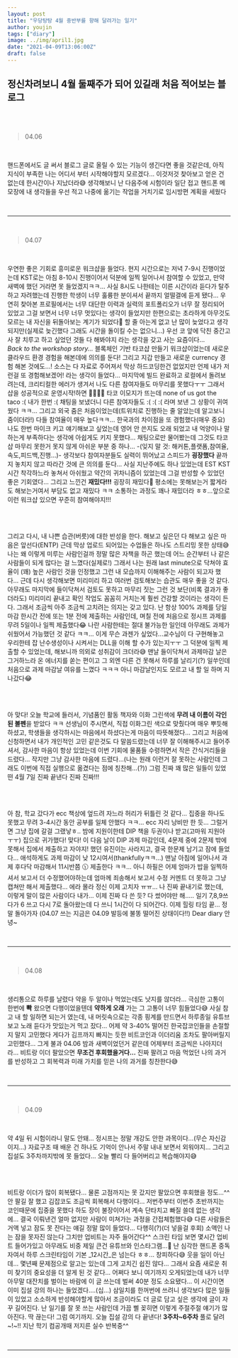 ```yaml
---
layout: post
title: "우당탕탕 4월 중반부를 향해 달려가는 일기"
author: youjin
tags: ["diary"]
image: ../img/april1.jpg
date: "2021-04-09T13:06:00Z"
draft: false
---
```



## 정신차려보니 4월 둘째주가 되어 있길래 처음 적어보는 블로그
<br><br>

> 04.06
<br>

핸드폰에서도 글 써서 블로그 글로 올릴 수 있는 기능이 생긴다면 좋을 것같은데, 아직 지식이 부족한 나는 어디서 부터 시작해야할지 모르겠다... 이것저것 찾아보고 얻은 건 없는데 한시간이나 지났더라😅 생각해보니 난 다음주에 시험이라 일단 접고 핸드폰 메모장에 내 생각들을 우선 적고 나중에 옮기는 작업을 거치기로 임시방편 계획을 세웠다

<br>

---

<br>


> 04.07
<br>

우연한 좋은 기회로 흥미로운 워크샵을 들었다. 현지 시간으로는 저녁 7-9시 진행이었는데 KST로는 아침 8-10시 진행이어서 덕분에 일찍 일어나서 참여할 수 있었고, 만약 새벽에 했던 거라면 못 들었겠지ㅋㅋ... 사실 8시도 나한테는 이른 시간이라 듣다가 탈주하고 자려했는데 진행한 학생이 너무 훌륭한 분이셔서 끝까지 얼떨결에 듣게 됐다... 우연히 찾아본 프로필에서는 너무 대단한 이력과 실력의 포트폴리오가 너무 잘 정리되어 있었고 그걸 보면서 너무 너무 멋있다는 생각이 들었지만 한편으로는 초라하게 아무것도 모르는 내 자신을 뒤돌아보는 계기가 되었다🥲 할 줄 아는게 없고 난 많이 늦었다고 생각되지만(실제로 늦긴했다 그래도 시간을 돌이킬 수는 없으니...) 우선 코 앞에 닥친 중간고사 잘 치루고 하고 싶었던 것들 다 해봐야지 라는 생각을 갖고 사는 요즘이다...
<br>
 _Back to the workshop story..._ 블록체인 기반 타코샵 만들기 워크샵이었는데 새로운 클라우드 환경 경험을 해본데에 의의를 둔다! 그리고 지갑 만들고 새로운 currency 경험 해본 것에도...! 소스는 다 자료로 주어져서 막상 하드코딩한건 없었지만 언제 내가 저런걸 또 경험해보겠어! 라는 생각이 들었다... 마지막에 빌드 완료하고 로컬에서 돌려보려는데, 크리티컬한 에러가 생겨서 나도 다른 참여자들도 마무리를 못했다ㅜㅜ 그래서 샵을 성공적으로 운영시작!하면 🌮🌮🌮🌮 타코 이모지가 뜨는데 none of us got the taco :( 내가 한번 :( 채팅을 보냈더니 다른 참여자들도 :( :( :( 라며 보낸 그 상황이 귀여웠다 ㅋㅋ... 그리고 외국 줌은 처음이었는데(트위치로 진행하는 줄 알았는데 알고보니 줌이더라!) 다들 참여율이 매우 높다ㅋㅋ... 한국과의 차이점을 또 경험했다(매우 중요) 나도 한번 마이크 키고 얘기해보고 싶었는데 영어 안 쓴지도 오래 되었고 내 억양이나 말하는게 부족하다는 생각에 아쉽게도 키지 못했다... 채팅으로만 물어봤는데 그것도 타코샵 마무리 못한거 못지 않게 아쉬운 부분 중 하나... -(잊지 말 것: 해커톤,플랫폼,참여율,속도,피드백,진행...)- 생각보다 참여자분들도 실력이 뛰어났고 스피드가 **굉장했다** 끝까지 놓치지 않고 따라간 것에 큰 의의를 둔다... 사실 지난주에도 하나 있었는데 EST KST 시간 착각하느라 놓쳐서 아쉬웠고 약간의 귀차니즘이 있었는데 그걸 반성할 수 있었던 좋은 기회였다... 그리고 느낀건 **재밌다!!!** 굉장히 재밌다🥰 평소에는 못해보는거 짧게라도 해보는거여서 부담도 없고 재밌다 ㅋㅋ 소통하는 과정도 꽤나 재밌더라 ㅎㅎ...앞으로 이런 워크샵 있으면 꾸준히 참여해야지!!!

<br><br>

그리고 다시, 내 나쁜 습관(버릇)에 대한 반성을 한다. 해보고 싶은던 다 해보고 싶은 마음은 앞선다(ENTP) 근데 막상 업로드 되어있는 수업들은 하나도 스트리밍 못한 상태😅 나는 왜 이렇게 미루는 사람인걸까 정말 많은 자책을 하곤 했는데 어느 순간부터 나 같은 사람들이 되게 많다는 걸 느꼈다(실제로!) 그래서 나는 원래 last minute으로 닥쳐야 효율이 (꽤) 높은 사람인 것을 인정했고 그런 내 모습까지 이해해주는 사람이 되고자 했다... 근데 다시 생각해보면 미리미리 하고 여러번 검토해보는 습관도 매우 좋을 것 같다. 아무래도 마지막에 들이닥쳐서 검토도 못하고 마무리 짓는 그런 것 보단(비록 결과가 좋더라도) 미리미리 끝내고 확인 작업도 꼼꼼히 거치는게 훨씬 건강할 것이라는 생각이 든다. 그래서 조금씩 아주 조금씩 고치려는 의지는 갖고 있다. 난 항상 100% 과제를 당일 마감 한시간 전에 또는 1분 전에 제출하는 사람인데, 며칠 전에 처음으로 정시프 과제를 무려 5일이나 일찍 제출했다😂 나란 사람한테는 절대 불가능한 일인데 아무래도 과제가 쉬웠어서 가능했던 것 같다 ㅋㅋ... 이게 무슨 과젠가 싶었다...교수님이 다 구현해놓고 우리한테 잡 난수생성이나 시켜서는 DLL을 이해 할 수가 있는지ㅜㅜ 그 덕분에 일찍 제출할 수 있었는데, 해보니까 의외로 성취감이 크더라😅 맨날 들이닥쳐서 과제마감 날은 그거하느라 온 에너지를 쏟는 편이고 그 외엔 다른 건 못해서 하루를 날리기(?) 일쑤인데 처음으로 과제 마감날 여유를 느꼈다 ㅋㅋㅋ 아니 마감날인지도 모르고 내 할 일 하며 지나갔다😂

<br><br>

아 맞다! 오늘 학교에 들러서, 기념품인 활동 책자와 이화 그린색에 **무려 내 이름이 각인된 볼펜**을 받았다 ㅋㅋ 선생님이 주시면서, 직접 이화그린 색으로 맞췄다며 매우 뿌듯해 하셨고, 학생들을 생각하시는 마음에서 하셨다는게 마음이 따뜻해졌다... 그리고 처음에 신청하면서 내가 개인적인 고민 같은것도 다 말씀드렸는데 너무 잘 이해해주시고 들어주셔서, 감사한 마음이 항상 있었는데 이번 기회에 물품들 수령하면서 작은 간식거리들을 드렸다... 작지만 그냥 감사한 마음에 드렸다...(나는 원래 이런거 잘 못하는 사람인데 그래도 이번에 직접 실행으로 옮겼다는 점에 칭찬해...(?)) 그럼 진짜 꽤 많은 일들이 있었떤 4월 7일 진짜 끝낸다 진짜 진짜!!!

<br><br>

아 참, 학교 갔다가 ecc 책상에 엎드려 자느라 허리가 뒤틀린 것 같다... 집중을 하나도 못했고 무려 3-4시간 동안 공부를 일체 안했다 ㅋㅋ... ecc 자리 낭비만 한 듯... 그럴거면 그냥 집에 갈걸 그랬낳ㅎ.. 밤에 지원이한테 DIP 책을 두권이나 받고(고마워 지원아ㅜㅜ) 집으로 귀가했다! 맞다! 이 다음 날이 DIP 과제 마감인데, 4문제 중에 2문제 밖에 못해서 집에서 제출하고 자야지! 했던 유진이는 사라지고, 결국 한문제 남기고 잠에 들었다... 애석하게도 과제 마감이 낮 12시여서(thankfullyㅋㅋ...) 맨날 아침에 일어나서 과제 후다닥 마감해서 11시반쯤 :clock1130: 제출한다 ㅋㅋ... 아니 하필은 어제 엄마가 밥을 일찍하셔서 보고서 더 수정했어야하는데 엄마께 죄송해서 보고서 수정 커멘트 더 못하고 그냥 캡쳐만 해서 제출했다... 에라 몰라 정신 이제 고치자 ㅠㅠ... 나 진짜 끝내기로 했는데, 이렇게 말이 많은 사람이다 내가... 이제 진짜 다 쓴 듯? 다 썼어야만 해..... 일기 7,8,9쓰다가 6 쓰고 다시 7로 돌아왔는데 다 쓰니 1시간이 다 되어간다. 이제 힐링 타임 끝... 정말 돌아가자 (04.07 쓰는 지금은 04.09 발등에 불똥 떨어진 상태이다!!) Dear diary 안녕~

<br>

---

<br>


> 04.08

<br>

생리통으로 하루를 날렸다 약을 두 알이나 먹었는데도 낫지를 않더라... 극심한 고통이 한번에 **뽝** 왔으면 다행이었을텐데 **약하게 오래** 가는 그 고통이 너무 힘들었다😅 사실 참고 내 할 일하면 되는거 였는데, 내 머릿속으로는 각종 핑계를 만드면서 하루종일 유튜브 보고 노래 듣다가 맛있는거 먹고 잤다... 어제 약 3-40% 떨어진 한국잡코인들을 손절할지 말지 고민했다 게다가 김프까지 빠지는 듯한 비트코인과 이더리움 조차도 팔아버릴지 고민했다... 그게 불과 04.06 밤과 새벽이었던거 같은데 어제부터 조금씩은 나아지더라... 비트랑 이더 팔았으면 **무조건 후회했을거다...** 진짜 팔려고 마음 먹었던 나의 과거를 반성하고 그 회복력과 미래 가치를 믿은 나의 과거를 칭찬한다😅

<br>

---

<br>

> 04.09

<br>

약 4일 뒤 시험이라니 말도 안돼... 정시프는 정말 개강도 안한 과목이다...(무슨 자신감이지...) 자료구조 때 배운 건 하나도 기억이 안나서 주말 내내 보면서 외워야지... 그리고 집설도 3주차까지밖에 못 들었다... 오늘 빨리 다 들어버리고 복습해야지😅

<br><br>

비트랑 이더가 많이 회복됐다... 물론 고점까지는 못 갔지만 팔았으면 후회했을 정도...^^ 안 팔길 잘 했고 김잡코도 조금씩 회복해서 다행이다... 저번주부터 이번주 초반까지는 코인때문에 집중을 못했다 하도 장이 불장이어서 계속 단타치고 빠질 쓸데 없는 생각에... 결국 이뤄낸건 얼마 없지만 사람이 미쳐가는 과정을 간접체험했다😅 다른 사람들은 거액 넣고 잠도 못 잔다는 얘길 정말 많이 들었다... 다행히(?)(더 넣을걸 후회) 소액인 나는 잠을 못자진 않는다 그치만 업비트는 자주 들어간다^^ 스크린 타임 보면 몇시간 업비트 들어가있고 아무래도 비중 제일 큰건 유튜브와 인스타그램...🥲 난 심각한 핸드폰 중독자여서 하루 스크린타임이 기본 _12시간_은 넘는다 ㅎㅎ... 창피하다😅 웃을 일이 아닌데... 몇년째 문제점으로 알고는 있는데 그게 고치긴 쉽진 않다... 그래서 요즘 새로운 취미 찾기의 중요성을 더 알게 된 것 같다... 어쩌다 보니 여기까지 오게되었는데 내가 너무 아무말 대잔치를 벌이는 바람에 이 글 쓰는데 벌써 40분 정도 소요됐다... 이 시간이면 이미 집설 강의 하나는 들었겠다....(십...)  삼일치를 한꺼번에 쓰려니 생각보다 많은 일들이 있었고 소소하게 반성해야할게 많아서 조금이라도 더 글로 담고 싶은 생각에 글이 자꾸 길어진다. 난 일기를 잘 못 쓰는 사람인데 가끔 삘 꽂히면 이렇게 주절주절 얘기가 많아진다. 딱 끊는다! 그럼 여기까지. 오늘 집설 강의 다 끝낸다! **3주차~6주차** 풀로 달려~!~!! 지난 학기 컴공개때 저지른 실수 반복중^^

<br>

---
